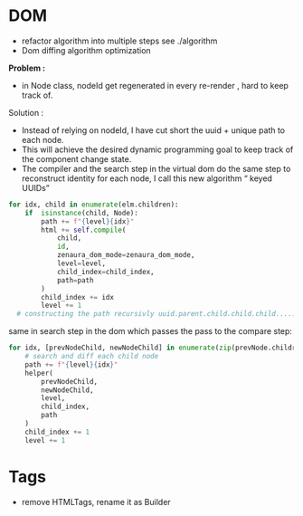 # DOM

- refactor algorithm into multiple steps see ./algorithm
- Dom diffing algorithm optimization

**Problem :** 

- in Node class, nodeId get regenerated in every re-render , hard to keep track of.

Solution :

- Instead of relying on nodeId, I have cut short the uuid  + unique path to each node.
- This will achieve the desired dynamic programming goal to keep track of the component change state.
- The compiler and the search step in the virtual dom do the same step to reconstruct identity for each node, I call this new algorithm “ keyed UUIDs”

```python
for idx, child in enumerate(elm.children):
    if  isinstance(child, Node):
        path += f"{level}{idx}"
        html += self.compile(
            child, 
            id, 
            zenaura_dom_mode=zenaura_dom_mode,
            level=level,
            child_index=child_index,
            path=path
        )
        child_index += idx
        level += 1
  # constructing the path recursivly uuid.parent.child.child.child......n
```

same in search step in the dom which passes the pass to the compare step:

```python
for idx, [prevNodeChild, newNodeChild] in enumerate(zip(prevNode.children, newNode.children)):
    # search and diff each child node
    path += f"{level}{idx}"
    helper(
        prevNodeChild, 
        newNodeChild, 
        level, 
        child_index,
        path
    )
    child_index += 1
    level += 1
```

# Tags

- remove HTMLTags, rename it as Builder